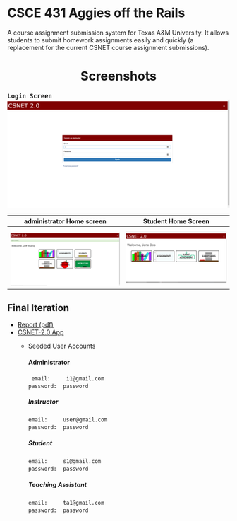 # CSCE 431 Aggies off the Rails
A course assignment submission system for Texas A&M University.
It allows students to submit homework assignments easily and quickly (a replacement for the current CSNET course assignment submissions).
  
<h1 align="center"> Screenshots </h2>

<kbd> <b>Login Screen</b> <img src="https://github.com/GuillermoLopezJr/CSNET-2.0/blob/master/screenshots/sign-in-instructor.PNG"/> </kdb>

administrator Home screen    | Student Home Screen
:------------------------:|:-------------------------:
<kbd> <img src="https://github.com/GuillermoLopezJr/CSNET-2.0/blob/master/screenshots/instr-home.PNG" width="425"/> </kbd> | <kbd> <img src="https://github.com/GuillermoLopezJr/CSNET-2.0/blob/master/screenshots/student-home.PNG" width="425" /> </kbd>


## Final Iteration
* [Report (pdf)](https://drive.google.com/file/d/0B8h8VfncuV6LMExiaFQzYjhJeW8/view?usp=sharing)
* [CSNET-2.0 App](https://csnet-2.herokuapp.com/)
  * Seeded User Accounts
  
      #### Administrator
      ``` email:     i1@gmail.com``` </br>
      ``` password:  password ```
      
      ##### Instructor
      ``` email:     user@gmail.com ``` </br>
      ``` password:  password ```

      ##### Student
      ``` email:     s1@gmail.com ``` </br>
      ``` password:  password ```
    
      ##### Teaching Assistant
      ```email:     ta1@gmail.com ``` </br>
      ```password:  password ```

